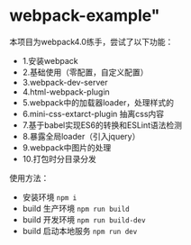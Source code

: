 # webpack-example"

本项目为webpack4.0练手，尝试了以下功能：
- 1.安装webpack
- 2.基础使用（零配置，自定义配置）
- 3.webpack-dev-server
- 4.html-webpack-plugin
- 5.webpack中的加载器loader，处理样式的
- 6.mini-css-extarct-plugin 抽离css内容
- 7.基于babel实现ES6的转换和ESLint语法检测
- 8.暴露全局loader（引入jquery）
- 9.webpack中图片的处理
- 10.打包时分目录分发

使用方法：
- 安装环境 ```npm i```
- build 生产环境 ```npm run build```
- build 开发环境 ```npm run build-dev```
- build 启动本地服务 ```npm run dev```
